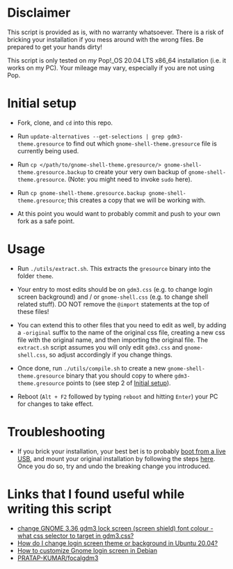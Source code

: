 # Disclaimer

This script is provided as is, with no warranty whatsoever. There is a risk of bricking your installation if you mess around with the wrong files. Be prepared to get your hands dirty!

This script is only tested on *my* Pop!_OS 20.04 LTS x86_64 installation (i.e. it works on my PC). Your mileage may vary, especially if you are not using Pop.

# Initial setup

* Fork, clone, and `cd` into this repo.

* Run `update-alternatives --get-selections | grep gdm3-theme.gresource` to find out which `gnome-shell-theme.gresource` file is currently being used.

* Run `cp </path/to/gnome-shell-theme.gresource/> gnome-shell-theme.gresource.backup` to create your very own backup of `gnome-shell-theme.gresource`. (Note: you might need to invoke `sudo` here).

* Run `cp gnome-shell-theme.gresource.backup gnome-shell-theme.gresource`; this creates a copy that we will be working with.

* At this point you would want to probably commit and push to your own fork as a safe point.

# Usage

* Run `./utils/extract.sh`. This extracts the `gresource` binary into the folder `theme`.

* Your entry to most edits should be on `gdm3.css` (e.g. to change login screen background) and / or `gnome-shell.css` (e.g. to change shell related stuff). DO NOT remove the `@import` statements at the top of these files!

* You can extend this to other files that you need to edit as well, by adding a `-original` suffix to the name of the original css file,  creating a new css file with the original name, and then importing the original file. The `extract.sh` script assumes you will only edit `gdm3.css` and `gnome-shell.css`, so adjust accordingly if you change things.

* Once done, run `./utils/compile.sh` to create a new `gnome-shell-theme.gresource` binary that you should copy to where `gdm3-theme.gresource` points to (see step 2 of [Initial setup](#initial-setup)).

* Reboot (`Alt + F2` followed by typing `reboot` and hitting `Enter`) your PC for changes to take effect.

# Troubleshooting

* If you brick your installation, your best bet is to probably [boot from a live USB](https://support.system76.com/articles/live-disk/#for-ubuntu\/pop\!_os), and mount your original installation by following the steps [here](https://support.system76.com/articles/pop-recovery/). Once you do so, try and undo the breaking change you introduced.

# Links that I found useful while writing this script

* [change GNOME 3.36 gdm3 lock screen (screen shield) font colour - what css selector to target in gdm3.css?](https://askubuntu.com/questions/1259823/change-gnome-3-36-gdm3-lock-screen-screen-shield-font-colour-what-css-select)
* [How do I change login screen theme or background in Ubuntu 20.04?](https://askubuntu.com/questions/1227070/how-do-i-change-login-screen-theme-or-background-in-ubuntu-20-04)
* [How to customize Gnome login screen in Debian](https://unix.stackexchange.com/questions/310923/how-to-customize-gnome-login-screen-in-debian) 
* [PRATAP-KUMAR/focalgdm3](https://github.com/PRATAP-KUMAR/focalgdm3/tree/TrailRun)
